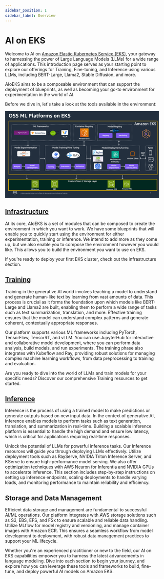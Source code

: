 ```yaml
---
sidebar_position: 1
sidebar_label: Overview
---
```


# AI on EKS

Welcome to AI on [Amazon Elastic Kubernetes Service (EKS)](https://aws.amazon.com/eks/), your gateway to harnessing the power of Large Language Models (LLMs) for a wide range of applications. This introduction page serves as your starting point to explore our offerings for Training, Fine-tuning, and Inference using various LLMs, including BERT-Large, Llama2, Stable Diffusion, and more.

AIoEKS aims to be a composable environment that can support the deployment of blueprints, as well as becoming your go-to environment for experimentation in the world of AI. 

Before we dive in, let's take a look at the tools available in the environment:

![OSS ML Platforms on EKS](ml-platforms-eks.png)

## [Infrastructure](https://awslabs.github.io/data-on-eks/docs/category/infrastructure)
At its core, AIoEKS is a set of modules that can be composed to create the environment in which you want to work. We have some blueprints that will enable you to quickly start using the environment for either experimentation, training or inference. We intend to add more as they come up, but we also enable you to compose the environment however you would like. This allows you to build the environment you want to use on EKS.

If you're ready to deploy your first EKS cluster, check out the infrastructure section. 

## [Training](https://awslabs.github.io/data-on-eks/docs/category/training-on-eks)
Training in the generative AI world involves teaching a model to understand and generate human-like text by learning from vast amounts of data. This process is crucial as it forms the foundation upon which models like BERT-Large and Llama2 are built, enabling them to perform a wide range of tasks such as text summarization, translation, and more. Effective training ensures that the model can understand complex patterns and generate coherent, contextually appropriate responses.

Our platform supports various ML frameworks including PyTorch, TensorFlow, TensorRT, and vLLM. You can use JupyterHub for interactive and collaborative model development, where you can perform data analysis, build models, and run experiments. The training phase also integrates with Kubeflow and Ray, providing robust solutions for managing complex machine learning workflows, from data preprocessing to training and evaluation.

Are you ready to dive into the world of LLMs and train models for your specific needs? Discover our comprehensive Training resources to get started.

## [Inference](https://awslabs.github.io/data-on-eks/docs/category/inference-on-eks)
Inference is the process of using a trained model to make predictions or generate outputs based on new input data. In the context of generative AI, inference enables models to perform tasks such as text generation, translation, and summarization in real-time. Building a scalable inference platform is essential to handle the high demand and ensure low latency, which is critical for applications requiring real-time responses.

Unlock the potential of LLMs for powerful inference tasks. Our Inference resources will guide you through deploying LLMs effectively. Utilize deployment tools such as RayServe, NVIDIA Triton Inference Server, and KServe to ensure high-performance model serving. We also offer optimization techniques with AWS Neuron for Inferentia and NVIDIA GPUs to accelerate inference. This section includes step-by-step instructions on setting up inference endpoints, scaling deployments to handle varying loads, and monitoring performance to maintain reliability and efficiency.

## Storage and Data Management
Efficient data storage and management are fundamental to successful AI/ML operations. Our platform integrates with AWS storage solutions such as S3, EBS, EFS, and FSx to ensure scalable and reliable data handling. Utilize MLflow for model registry and versioning, and manage container images with Amazon ECR. This ensures a seamless workflow from model development to deployment, with robust data management practices to support your ML lifecycle.

Whether you're an experienced practitioner or new to the field, our AI on EKS capabilities empower you to harness the latest advancements in language modeling. Dive into each section to begin your journey, and explore how you can leverage these tools and frameworks to build, fine-tune, and deploy powerful AI models on Amazon EKS.
